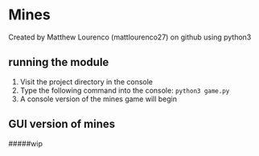 # Mines
Created by Matthew Lourenco (mattlourenco27) on github using python3
## running the module
1. Visit the project directory in the console
2. Type the following command into the console: `python3 game.py`
3. A console version of the mines game will begin

## GUI version of mines
#####wip